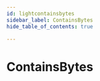 ```yaml
---
id: lightcontainsbytes
sidebar_label: ContainsBytes
hide_table_of_contents: true

---
```


# ContainsBytes